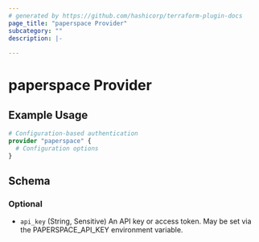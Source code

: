 ```yaml
---
# generated by https://github.com/hashicorp/terraform-plugin-docs
page_title: "paperspace Provider"
subcategory: ""
description: |-
  
---
```


# paperspace Provider



## Example Usage

```terraform
# Configuration-based authentication
provider "paperspace" {
  # Configuration options
}
```

<!-- schema generated by tfplugindocs -->
## Schema

### Optional

- `api_key` (String, Sensitive) An API key or access token. May be set via the PAPERSPACE_API_KEY environment variable.
